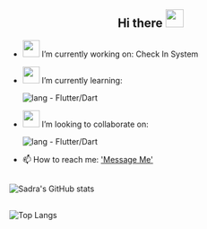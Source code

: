 <h2 align="Center">  Hi there <img src="https://user-images.githubusercontent.com/31988724/130261151-752ea87e-3adc-4788-a126-2a183d9a8ca9.gif" width="32"> </h3>

  
- <img src="https://media.giphy.com/media/WUlplcMpOCEmTGBtBW/giphy.gif" width="30"> I’m currently working on: Check In System 

<!--  [![Website - sadra.at]([https://img.shields.io/badge/Website-sadra.at-important?logo=php&logoColor=lightblue](https://img.shields.io/badge/Website-ConnectorApp-important?logo=flutter&logoColor=lightblue))]()
     ![Visibility - Private](https://img.shields.io/badge/Visibility-Private-red)<br>
     [![Website - sadra.at](https://img.shields.io/badge/App-CheckInOut-important?logo=php&logoColor=lightblue)](https://SADRA.AT)
     ![Visibility - Private](https://img.shields.io/badge/Visibility-Private-red)
    -->
    
      
- <img src="https://user-images.githubusercontent.com/31988724/130283762-77d956e9-87fa-42cb-a96c-61d2cb1b0dc5.png" width="30">  I’m currently learning:

     ![lang - Flutter/Dart](https://img.shields.io/badge/lang-Flutter%2FDart-2ea44f?logo=flutter&logoColor=blue)

- <img src="https://user-images.githubusercontent.com/31988724/130284278-c776bd2e-4d31-444a-a6c5-704bcdbf7eee.gif" width="30">  I’m looking to collaborate on:

     ![lang - Flutter/Dart](https://img.shields.io/badge/Project-Flutter-2ea44f?logo=flutter&logoColor=blue)

- 📫 How to reach me: ['Message Me'](https://sadra.at/c)

<h2 align="Center"  width="55%"> </h3>

![Sadra's GitHub stats](https://github-readme-stats.vercel.app/api?username=Arti-Sadra&hide=contribs&count_private=true&show_icons=true&show_owner=true&hide_border=true)


<h2 align="Center"  width="55%"> </h3>

![Top Langs](https://github-readme-stats.vercel.app/api/top-langs/?username=arti-sadra&hide=shell,batchfile,css,objective-c&langs_count=8&layout=compact&hide_border=true)


  <!---
<h2 align="Center"  width="55%"> </h3>

<div align="right">
![visitors](https://visitor-badge.laobi.icu/badge?page_id=arti-sadra.arti-sadra)
 
</div>
  

- 👋 Hi, I’m @Arti-Sadra
- 👀 I’m interested in ...
- 🌱 I’m currently learning ...
- 💞️ I’m looking to collaborate on ...
- 📫 How to reach me ...


Arti-Sadra/Arti-Sadra is a ✨ special ✨ repository because its `README.md` (this file) appears on your GitHub profile.
You can click the Preview link to take a look at your changes.
--->
